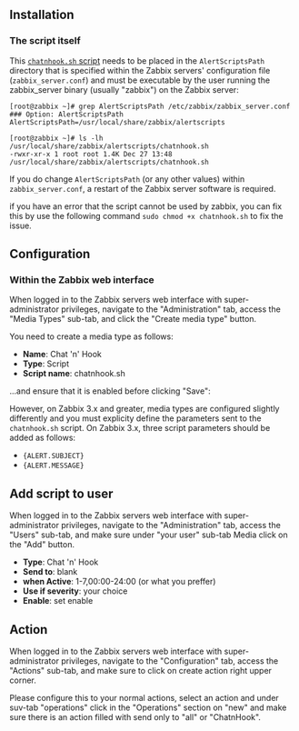 Installation
------------

### The script itself

This [`chatnhook.sh` script](https://raw.githubusercontent.com/chatnhook/zabbix-alertscript/master/chatnhook.sh) needs to be placed in the `AlertScriptsPath` directory that is specified within the Zabbix servers' configuration file (`zabbix_server.conf`) and must be executable by the user running the zabbix_server binary (usually "zabbix") on the Zabbix server:

	[root@zabbix ~]# grep AlertScriptsPath /etc/zabbix/zabbix_server.conf
	### Option: AlertScriptsPath
	AlertScriptsPath=/usr/local/share/zabbix/alertscripts

	[root@zabbix ~]# ls -lh /usr/local/share/zabbix/alertscripts/chatnhook.sh
	-rwxr-xr-x 1 root root 1.4K Dec 27 13:48 /usr/local/share/zabbix/alertscripts/chatnhook.sh

If you do change `AlertScriptsPath` (or any other values) within `zabbix_server.conf`, a restart of the Zabbix server software is required.

if you have an error that the script cannot be used by zabbix, you can fix this by use the following command `sudo chmod +x chatnhook.sh` to fix the issue.

Configuration
-------------
### Within the Zabbix web interface

When logged in to the Zabbix servers web interface with super-administrator privileges, navigate to the "Administration" tab, access the "Media Types" sub-tab, and click the "Create media type" button.

You need to create a media type as follows:

* **Name**: Chat 'n' Hook
* **Type**: Script
* **Script name**: chatnhook.sh

...and ensure that it is enabled before clicking "Save":

However, on Zabbix 3.x and greater, media types are configured slightly differently and you must explicity define the parameters sent to the `chatnhook.sh` script. On Zabbix 3.x, three script parameters should be added as follows:

* `{ALERT.SUBJECT}`
* `{ALERT.MESSAGE}`

## Add script to user

When logged in to the Zabbix servers web interface with super-administrator privileges, navigate to the "Administration" tab, access the "Users" sub-tab, and make sure under "your user" sub-tab Media click on the "Add" button.

* **Type**: Chat 'n' Hook
* **Send to**: blank
* **when Active**: 1-7,00:00-24:00 (or what you preffer)
* **Use if severity**: your choice
* **Enable**: set enable

## Action

When logged in to the Zabbix servers web interface with super-administrator privileges, navigate to the "Configuration" tab, access the "Actions" sub-tab, and make sure to click on create action right upper corner.

Please configure this to your normal actions, select an action and under suv-tab "operations" click in the "Operations" section on "new" and make sure there is an action filled with send only to "all" or "ChatnHook".



